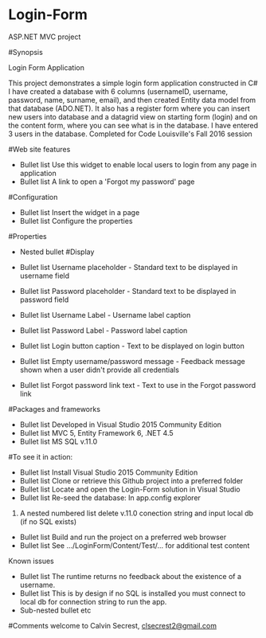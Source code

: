 # Login-Form
ASP.NET MVC project 

#Synopsis

Login Form Application

This project demonstrates a simple login form application constructed in C#
I have created a database with 6 columns (usernameID, username, password, name, surname, email),
and then created Entity data model from that database (ADO.NET). 
It also has a register form where you can insert new users into database and a datagrid view on starting 
form (login) and on the content form, where you can see what is in the database. 
I have entered 3 users in the database. Completed for Code Louisville's Fall 2016 session

#Web site features

* Bullet list Use this widget to enable local users to login from any page in application
* Bullet list A link to open a 'Forgot my password' page

#Configuration

* Bullet list Insert the widget in a page
* Bullet list Configure the properties

#Properties

* Nested bullet #Display

* Bullet list Username placeholder - Standard text to be displayed in username field
* Bullet list Password placeholder - Standard text to be displayed in password field
* Bullet list Username Label - Username label caption
* Bullet list Password Label - Password label caption
* Bullet list Login button caption - Text to be displayed on login button
* Bullet list Empty username/password message - Feedback message shown when a user didn't provide all credentials
* Bullet list Forgot password link text - Text to use in the Forgot password link

#Packages and frameworks

* Bullet list Developed in Visual Studio 2015 Community Edition
* Bullet list MVC 5, Entity Framework 6, .NET 4.5
* Bullet list MS SQL v.11.0

#To see it in action:

* Bullet list Install Visual Studio 2015 Community Edition
* Bullet list Clone or retrieve this Github project into a preferred folder
* Bullet list Locate and open the Login-Form solution in Visual Studio
* Bullet list Re-seed the database: In app.config explorer 
 1. A nested numbered list delete v.11.0 conection string and input local db (if no SQL exists)
* Bullet list Build and run the project on a preferred web browser
* Bullet list See .../LoginForm/Content/Test/... for additional test content

Known issues

* Bullet list The runtime returns no feedback about the existence of a username. 
* Bullet list This is by design if no SQL is installed you must connect to local db for connection string to run the app. 
* Sub-nested bullet etc <add name="Database1Entities" connectionString="metadata=res://*/Model1.csdl|res://*/Model1.ssdl|res://*/Model1.msl;provider=System.Data.SqlClient;provider connection string=&quot;data source=(LocalDB)\mssqllocaldb;attachdbfilename=|DataDirectory|\Database1.mdf;integrated security=True;MultipleActiveResultSets=True;App=EntityFramework&quot;" providerName="System.Data.EntityClient" />

#Comments welcome to Calvin Secrest, clsecrest2@gmail.com
